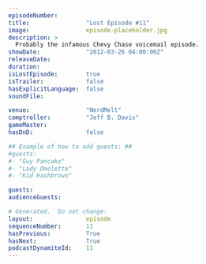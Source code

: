 ```yaml
---
episodeNumber:        
title:                "Lost Episode #11"
image:                episode-placeholder.jpg
description: >
  Probably the infamous Chevy Chase voicemail episode.
showDate:             "2012-03-26 04:00:00Z"
releaseDate:          
duration:             
isLostEpisode:        true
isTrailer:            false
hasExplicitLanguage:  false
soundFile:            

venue:                "NerdMelt"
comptroller:          "Jeff B. Davis"
gameMaster:           
hasDnD:               false

## Example of how to add guests: ##
#guests:
#- "Guy Pancake"
#- "Lady Omelette"
#- "Kid Hashbrown"

guests:
audienceGuests:

# Generated.  Do not change:
layout:               episode
sequenceNumber:       11
hasPrevious:          True
hasNext:              True
podcastDynamiteId:    11
---
```


<!-- The episode description will be rendered here -->
<!-- Add your content below here -->

